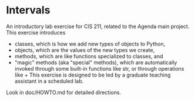 # Intervals

An introductory lab exercise for CIS 211, related to the Agenda main project. This exercise introduces

- classes, which is how we add new types of objects to Python,
- objects, which are the values of the new types we create,
- methods, which are like functions specialized to classes, and
- "magic" methods (aka "special" methods), which are automatically invoked through some built-in functions like str, or through operations like +
This exercise is designed to be led by a graduate teaching assistant in a scheduled lab.

Look in doc/HOWTO.md for detailed directions.
